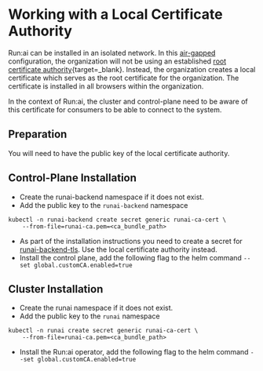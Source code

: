 # Working with a Local Certificate Authority

Run:ai can be installed in an isolated network. In this [air-gapped](../installation-types.md#self-hosted-installation) configuration, the organization will not be using an established [root certificate authority](https://csrc.nist.gov/glossary/term/root_certificate_authority){target=_blank}. Instead, the organization creates a local certificate which serves as the root certificate for the organization. The certificate is installed in all browsers within the organization. 

In the context of Run:ai, the cluster and control-plane need to be aware of this certificate for consumers to be able to connect to the system.

## Preparation

You will need to have the public key of the local certificate authority. 

## Control-Plane Installation

* Create the runai-backend namespace if it does not exist. 
* Add the public key to the `runai-backend` namespace
```
kubectl -n runai-backend create secret generic runai-ca-cert \ 
    --from-file=runai-ca.pem=<ca_bundle_path>
```

* As part of the installation instructions you need to create a secret for [runai-backend-tls](../self-hosted/k8s/backend.md#domain-certificate). Use the local certificate authority instead.
* Install the control plane, add the following flag to the helm command `--set global.customCA.enabled=true`

## Cluster Installation

* Create the runai namespace if it does not exist. 
* Add the public key to the `runai` namespace
```
kubectl -n runai create secret generic runai-ca-cert \
    --from-file=runai-ca.pem=<ca_bundle_path>
```

* Install the Run:ai operator, add the following flag to the helm command `--set global.customCA.enabled=true`




